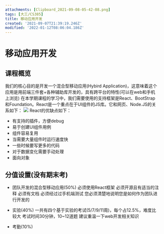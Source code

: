 ```yaml
---
attachments: [Clipboard_2021-09-08-05-42-08.png]
tags: [大三/CS385]
title: 移动应用开发
created: '2021-09-07T21:39:19.246Z'
modified: '2022-01-12T08:06:04.186Z'
---
```


# 移动应用开发
## 课程概览
我们的核心目的是开发一个混合型移动应用(Hybird Application)，这意味着这个应用是用前端三件套+各种辅助库开发的，具有跨平台的特性(可以在web和手机上浏览)
在本学期课程的学习中，我们需要使用的支持框架是React、BootStrap和Foundation。React是一个重点在于UI组件的JS库。它和网页、Node.JS的关系如下：
![](@attachment/Clipboard_2021-09-08-05-42-08.png)
React的优缺点如下：
- 有支持的插件，方便debug
- 易于创建UI组件用例
- 组件容易复用
- 当需要大量组件时运行速度快
- 一些时候要写更多的代码
- 对于数据变化需要手动处理
- 面向对象

## 分值设置(没有期末考)
- 团队开发的混合型移动应用(50%)
必须使用React框架
必须开源且有适当的注释
必须有文档
必须经过过手机端测试
您必须清楚地说明您是如何作为团队进行开发的

- 实验(40%)
一共有四个基于实验的考试(5/7/9/11周)，每个占12.5%，难度比较大
考试时间30分钟，10~12道题
建议重温一下web开发相关知识

- 考勤(10%)
